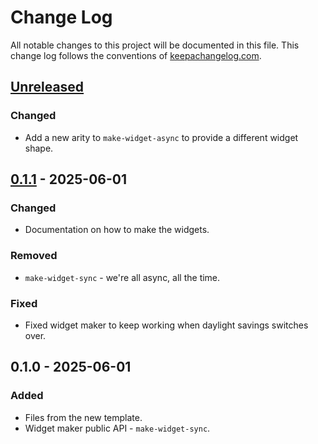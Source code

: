 # Change Log
All notable changes to this project will be documented in this file. This change log follows the conventions of [keepachangelog.com](http://keepachangelog.com/).

## [Unreleased]
### Changed
- Add a new arity to `make-widget-async` to provide a different widget shape.

## [0.1.1] - 2025-06-01
### Changed
- Documentation on how to make the widgets.

### Removed
- `make-widget-sync` - we're all async, all the time.

### Fixed
- Fixed widget maker to keep working when daylight savings switches over.

## 0.1.0 - 2025-06-01
### Added
- Files from the new template.
- Widget maker public API - `make-widget-sync`.

[Unreleased]: https://sourcehost.site/your-name/logical/compare/0.1.1...HEAD
[0.1.1]: https://sourcehost.site/your-name/logical/compare/0.1.0...0.1.1
